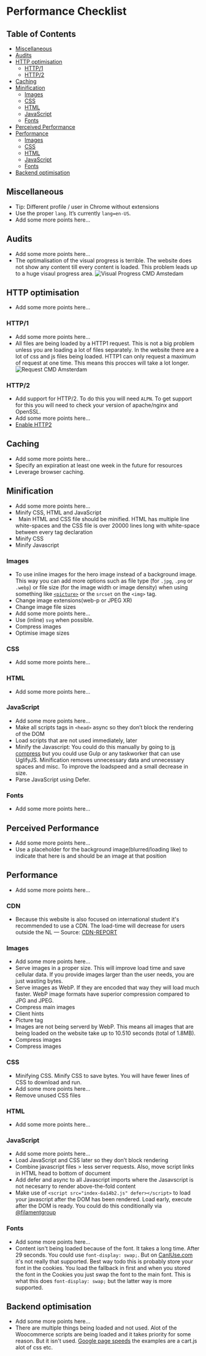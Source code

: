 # Performance Checklist

## Table of Contents

*   [Miscellaneous](#miscellaneous)
*   [Audits](#audits)
*   [HTTP optimisation](#http-optimisation)
    *   [HTTP/1](#http1)
    *   [HTTP/2](#http2)
*   [Caching](#caching)
*   [Minification](#minification)
    *   [Images](#images)
    *   [CSS](#css)
    *   [HTML](#html)
    *   [JavaScript](#javascript)
    *   [Fonts](#fonts)
*   [Perceived Performance](#perceived-performance)
*   [Performance](#performance)
    *   [Images](#images-1)
    *   [CSS](#css-1)
    *   [HTML](#html-1)
    *   [JavaScript](#javascript-1)
    *   [Fonts](#fonts-1)
*   [Backend optimisation](#backend-optimisation)

## Miscellaneous

*   Tip: Different profile / user in Chrome without extensions
*   Use the proper `lang`. It’s currently `lang=en-US`.
*   Add some more points here...

## Audits

*   Add some more points here...
*   The optimalisation of the visual progress is terrible.
    The website does not show any content till every content is loaded.
    This problem leads up to a huge visaul progress area. 
    ![Visual Progress CMD Amstedam](https://raw.githubusercontent.com/dipsaus9/performance-matters-checklist/master/visual%20progress%20cmd%20amsterdam.png)

## HTTP optimisation

*   Add some more points here...

### HTTP/1

*   Add some more points here...
*   All files are being loaded by a HTTP1 request.
    This is not a big problem unless you are loading a lot of files separately.
    In the website there are a lot of css and js files being loaded.
    HTTP1 can only request a maximum of request at one time.
    This means this procces will take a lot longer.
    ![Request CMD Amsterdam](https://raw.githubusercontent.com/dipsaus9/performance-matters-checklist/master/73aee4dda5a82919ab88d80fb735fb79.png)

### HTTP/2

*   Add support for HTTP/2.
    To do this you will need `ALPN`.
    To get support for this you will need to check your version
    of apache/nginx and OpenSSL.
*   Add some more points here...
*   [Enable HTTP2](https://tools.keycdn.com/http2-test)

## Caching

*   Add some more points here...
*   Specify an expiration at least one week in the future for resources
*   Leverage browser caching.

## Minification

*   Add some more points here...
*   Minify CSS, HTML and JavaScript
*   Main HTML and CSS file should be minified.
    HTML has multiple line white-spaces and the CSS file is over 20000 lines long
    with white-space between every tag declaration
*   Minify CSS
*   Minify Javascript

### Images

*   To use inline images for the hero image instead of a background image.
    This way you can add more options such as file type (for `.jpg`, `.png`
    or `.webp`) or file size (for the image width or image density) when using
    something like [`<picture>`][picture] or the `srcset` on the `<img>` tag.
*   Change image extensions(web-p or JPEG XR)
*   Change image file sizes
*   Add some more points here...
*   Use (inline) `svg` when possible.
*   Compress images
*   Optimise image sizes

### CSS

*   Add some more points here...

### HTML

*   Add some more points here...

### JavaScript

*   Add some more points here...
*   Make all scripts tags in `<head>` async so they don’t block the rendering of the DOM
*   Load scripts that are not used immediately, later
*   Minify the Javascript: You could do this manually by going to [js compress](https://jscompress.com/) but you could use Gulp or any taskworker that can use UglifyJS. Minification removes unnecessary data and unnecessary spaces and misc. To improve the loadspeed and a small decrease in size.
*   Parse JavaScript using Defer.

### Fonts

*   Add some more points here...

## Perceived Performance

*   Add some more points here...
*   Use a placeholder for the background image(blurred/loading like) to indicate that here is and should be an image at that position

## Performance

*   Add some more points here...

### CDN

*   Because this website is also focused on international student it's recommended to use a CDN.
    The load-time will decrease for users outside the NL — Source:
    [CDN-REPORT](http://www.whatsmycdn.com/?uri=https%3A%2F%2Fwww.cmd-amsterdam.nl%2F&location=NA)

### Images

*   Add some more points here...
*   Serve images in a proper size.
    This will improve load time and save cellular data.
    If you provide images larger than the user needs, you are just wasting bytes.
*   Serve images as WebP.
    If they are encoded that way they will load much faster.
    WebP image formats have superior compression compared to JPG and JPEG.
*   Compress main images
*   Client hints
*   Picture tag
*   Images are not being serverd by WebP.
    This means all images that are being loaded on the website take up to 10.510 seconds (total of 1.8MB).
*   Compress images
*   Compress images

### CSS

*   Minifying CSS. 
    Minify CSS to save bytes.
    You will have fewer lines of CSS to download and run.
*   Add some more points here...
*   Remove unused CSS files

### HTML

*   Add some more points here...

### JavaScript

*   Add some more points here...
*   Load JavaScript and CSS later so they don’t block rendering
*   Combine javascript files > less server requests. Also, move script links in HTML head to bottom of document
*   Add defer and async to all Javascript imports where the Jasavscript is not necesarry to render above-the-fold content
*   Make use of `<script src="index-6a14b2.js" defer></script>` to load your javascript after the DOM has been rendered. Load early, execute after the DOM is ready. You could do this conditionally via [@filamentgroup](https://github.com/filamentgroup/loadJS)

### Fonts

*   Add some more points here...
*   Content isn't being loaded because of the font. It takes a long time. After 29 seconds. You could use `font-display: swap;`. But on [CanIUse.com](https://caniuse.com/#search=font-display) it's not really that supported. Best way todo this is probably store your font in the cookies. You load the fallback in first and when you stored the font in the Cookies you just swap the font to the main font. This is what this does `font-display: swap;` but the latter way is more supported.

## Backend optimisation

*   Add some more points here...
*   There are multiple things being loaded and not used. Alot of the Woocommerce scripts are being loaded and it takes priority for some reason. But it isn't used. [Google page speeds](https://developers.google.com/speed/pagespeed/insights/?url=https%3A%2F%2Fwww.cmd-amsterdam.nl%2F) the examples are a cart.js alot of css etc.  

[picture]: https://developer.mozilla.org/en-US/docs/Web/HTML/Element/picture
